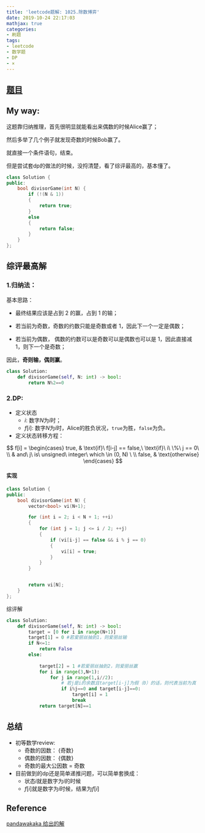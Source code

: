 ```yaml
---
title: 'leetcode题解: 1025.除数博弈'
date: 2019-10-24 22:17:03
mathjax: true
categories:
- 刷题
tags: 
- leetcode
- 数学题
- DP
- ×
---
```


## [题目](https://leetcode-cn.com/problems/divisor-game/)

## My way:

这题靠归纳推理，首先很明显就能看出来偶数的时候Alice赢了；

然后多举了几个例子就发现奇数的时候Bob赢了。

就直接一个条件语句，结束。

但是尝试套dp的做法的时候，没捋清楚，看了综评最高的，基本懂了。

```C++
class Solution {
public:
    bool divisorGame(int N) {
        if (!(N & 1))
        {
            return true;
        }
        else
        {
            return false;
        }
    }
};
```



## 综评最高解

### 1.归纳法：

基本思路：

- 最终结果应该是占到 2 的赢，占到 1 的输；

- 若当前为奇数，奇数的约数只能是奇数或者 1，因此下一个一定是偶数；

- 若当前为偶数， 偶数的约数可以是奇数可以是偶数也可以是 1，因此直接减 1，则下一个是奇数；

因此，**奇则输，偶则赢**。

```python
class Solution:
    def divisorGame(self, N: int) -> bool:
        return N%2==0
```



### 2.DP:

- 定义状态
  - $i$: 数字$N$为$i$时；
  - $f[i]$: 数字$N$为$i$时，Alice的胜负状况，`true`为胜，`false`为负。
- 定义状态转移方程：

$$
f[i] = \begin{cases} 
true, & \text{if}\ f[i-j] == false,\ \text{if}\ i\ \%\ j == 0\ \\
      & and\ j\ is\ unsigned\ integer\ which \in (0, N) \  \\
false, & \text{otherwise}
\end{cases}
$$



#### 实现

```C++
class Solution {
public:
    bool divisorGame(int N) {
        vector<bool> vi(N+1);

        for (int i = 2; i < N + 1; ++i)
        {
            for (int j = 1; j <= i / 2; ++j)
            {
                if (vi[i-j] == false && i % j == 0)
                {
                    vi[i] = true;
                }
            }
        }


        return vi[N];
    }
};
```

综评解

```python
class Solution:
    def divisorGame(self, N: int) -> bool:
        target = [0 for i in range(N+1)]
        target[1] = 0 #若爱丽丝抽到1，则爱丽丝输
        if N<=1:
            return False
        else:
        
            target[2] = 1 #若爱丽丝抽到2，则爱丽丝赢
            for i in range(3,N+1):
                for j in range(1,i//2):
                    # 若j是i的余数且target[i-j]为假（0）的话，则代表当前为真（1）
                    if i%j==0 and target[i-j]==0:
                        target[i] = 1
                        break
            return target[N]==1
```





## 总结

- 初等数学review:
  - 奇数的因数： {奇数}
  - 偶数的因数： {偶数}
  - 奇数的最大公因数 = 奇数
- 目前做到的dp还是简单递推问题，可以简单套换成：
  - 状态$i$就是数字为$i$的时候
  - $f[i]$就是数字为$i$时候，结果为$f[i]$

## Reference

[pandawakaka 给出的解](https://leetcode-cn.com/problems/divisor-game/solution/python3gui-na-fa-by-pandawakaka/)